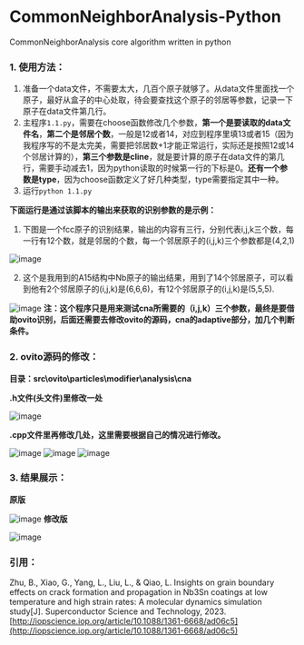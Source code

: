 # CommonNeighborAnalysis-Python
CommonNeighborAnalysis core algorithm written in python  
### 1. 使用方法：  
1. 准备一个data文件，不需要太大，几百个原子就够了。从data文件里面找一个原子，最好从盒子的中心处取，待会要查找这个原子的邻居等参数，记录一下原子在data文件第几行。  
2. 主程序`1.1.py`，需要在choose函数修改几个参数，**第一个是要读取的data文件名**，**第二个是邻居个数**，一般是12或者14，对应到程序里填13或者15（因为我程序写的不是太完美，需要把邻居数+1才能正常运行，实际还是按照12或14个邻居计算的），**第三个参数是cline**，就是要计算的原子在data文件的第几行，需要手动减去1，因为python读取的时候第一行的下标是0。**还有一个参数是type**，因为choose函数定义了好几种类型，type需要指定其中一种。
3. 运行`python 1.1.py` 

**下面运行是通过该脚本的输出来获取的识别参数的是示例：**
1. 下图是一个fcc原子的识别结果，输出的内容有三行，分别代表i,j,k三个数，每一行有12个数，就是邻居的个数，每一个邻居原子的(i,j,k)三个参数都是(4,2,1)
   
![image](https://github.com/okihane/CommonNeighborAnalysis-Python/assets/30775452/9888e3f2-ccc1-4040-924c-396363ecbd8d)

2. 这个是我用到的A15结构中Nb原子的输出结果，用到了14个邻居原子，可以看到他有2个邻居原子的(i,j,k)是(6,6,6)，有12个邻居原子的(i,j,k)是(5,5,5).
   
![image](https://github.com/okihane/CommonNeighborAnalysis-Python/assets/30775452/f66bfa70-6693-45b1-8335-31742be68c0f)
**注：这个程序只是用来测试cna所需要的（i,j,k）三个参数，最终是要借助ovito识别，后面还需要去修改ovito的源码，cna的adaptive部分，加几个判断条件。** 
  
### 2. ovito源码的修改：
**目录：src\ovito\particles\modifier\analysis\cna**  

**.h文件(头文件)里修改一处**

![image](https://github.com/okihane/CommonNeighborAnalysis-Python/assets/30775452/401e7ab1-8f3b-41f0-a023-d0cd065b6d78)

**.cpp文件里再修改几处，这里需要根据自己的情况进行修改。**

![image](https://github.com/okihane/CommonNeighborAnalysis-Python/assets/30775452/9cf0bb3b-b174-4407-bd01-394e4962b901)
![image](https://github.com/okihane/CommonNeighborAnalysis-Python/assets/30775452/21aaa38f-ea4e-41c0-a410-ccd66ccafb62)
![image](https://github.com/okihane/CommonNeighborAnalysis-Python/assets/30775452/f7948ab8-4788-4b2e-8438-9df0cb1d2244)

### 3. 结果展示：  
**原版**

![image](https://github.com/okihane/CommonNeighborAnalysis-Python/assets/30775452/d8811e4b-fac0-4d21-a870-ccbf2a26a887)
**修改版**

![image](https://github.com/okihane/CommonNeighborAnalysis-Python/assets/30775452/35a56d47-f9ac-4a9e-9b0d-7fb7d47fe23a)

### 引用：
Zhu, B., Xiao, G., Yang, L., Liu, L., & Qiao, L. Insights on grain boundary effects on crack formation and propagation in Nb3Sn coatings at low temperature and high strain rates: A molecular dynamics simulation study[J]. Superconductor Science and Technology, 2023. [http://iopscience.iop.org/article/10.1088/1361-6668/ad06c5](http://iopscience.iop.org/article/10.1088/1361-6668/ad06c5)
